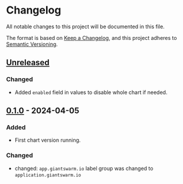 # Changelog

All notable changes to this project will be documented in this file.

The format is based on [Keep a Changelog](https://keepachangelog.com/en/1.0.0/),
and this project adheres to [Semantic Versioning](https://semver.org/spec/v2.0.0.html).

## [Unreleased]

### Changed

- Added `enabled` field in values to disable whole chart if needed.

## [0.1.0] - 2024-04-05

### Added

- First chart version running.

### Changed

- changed: `app.giantswarm.io` label group was changed to `application.giantswarm.io`

[Unreleased]: https://github.com/giantswarm/kube-downscaler-app/compare/v0.1.0...HEAD
[0.1.0]: https://github.com/giantswarm/kube-downscaler-app/releases/tag/v0.1.0
